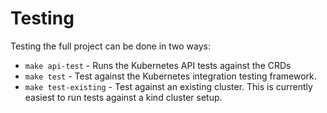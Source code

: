 # Testing

Testing the full project can be done in two ways:

- `make api-test` - Runs the Kubernetes API tests against the CRDs
- `make test` - Test against the Kubernetes integration testing framework.
- `make test-existing` - Test against an existing cluster. This is currently easiest to run tests against a kind cluster setup.
